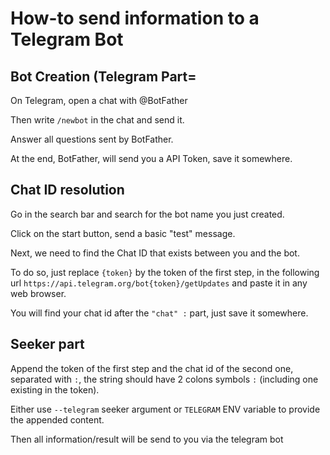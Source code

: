 # How-to send information to a Telegram Bot
## Bot Creation (Telegram Part=
On Telegram, open a chat with @BotFather

Then write `/newbot` in the chat and send it.

Answer all questions sent by BotFather.

At the end, BotFather, will send you a API Token, save it somewhere.

## Chat ID resolution
Go in the search bar and search for the bot name you just created.

Click on the start button, send a basic "test" message.

Next, we need to find the Chat ID that exists between you and the bot.

To do so, just replace `{token}` by the token of the first step, in the following url `https://api.telegram.org/bot{token}/getUpdates` and paste it in any web browser.

You will find your chat id after the `"chat" :` part, just save it somewhere.

## Seeker part
Append the token of the first step and the chat id of the second one, separated with `:`, the string should have 2 colons symbols `:` (including one existing in the token).

Either use `--telegram` seeker argument or `TELEGRAM` ENV variable to provide the appended content.

Then all information/result will be send to you via the telegram bot
